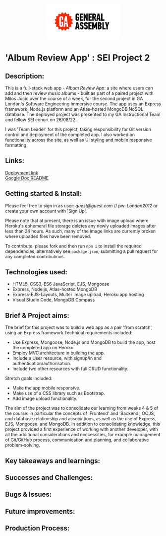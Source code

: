 <p align="center">
    <img src="public/readme/GA-header.png">
</p>

# 'Album Review App' : SEI Project 2             

## Description:       

<!-- TODO : link to Milos' GitHub profile -->

This is a full-stack web app - _Album Review App_: a site where users can add and then review music albums - built as part of a paired project with Milos Jocic over the course of a week, for the second project in GA London's Software Engineering Immersive course. The app uses an Express framework, Node.js platform and an Atlas-hosted MongoDB NoSQL database. The deployed project was presented to my GA Instructional Team and fellow SEI cohort on 26/08/22.        

I was 'Team Leader' for this project, taking responsibility for Git version control and deployment of the completed app. I also worked on functionality across the site, as well as UI styling and mobile responsive formatting.        

<!-- TODO : insert main app image here -->

## Links:        

[Deployment link](http://albumsei66.herokuapp.com/auth/landing)      
[Google Doc README](https://docs.google.com/document/d/1NRj3XemKBEfr_EkvYh_mGM_67lGeFrmeTPrK0aQonyQ/edit#heading=h.164sp507m3e)    

## Getting started & Install:       

Please feel free to sign in as user: _guest@guest.com_ // pw: _London2012_ or create your own account with 'Sign Up'.      

Please note that at present, there is an issue with image upload where Heroku's ephemeral file storage deletes any newly uploaded images after less than 24 hours. As such, many of the image links are currently broken where uploaded files have been removed.     

To contribute, please fork and then run `npm i` to install the required dependencies, alternatively see `package.json`, submitting a pull request for any completed contributions.      

## Technologies used:       

- HTML5, CSS3, ES6 JavaScript, EJS, Mongoose        
- Express, Node.js, Atlas-hosted MongoDB        
- Express-EJS-Layouts, Multer image upload, Heroku app hosting       
- Visual Studio Code, MongoDB Compass       

## Brief & Project aims:        

The brief for this project was to build a web app as a pair 'from scratch', using an Express framework.Technical requirements included:        
- Use Express, Mongoose, Node.js and MongoDB to build the app, host the completed app on Heroku.              
- Employ MVC architecture in building the app.      
- Include a User resource, with signup/in and authentication/authorisation.            
- Include two other resources with full CRUD functionality.          

Stretch goals included:     
- Make the app mobile responsive.       
- Make use of a CSS library such as Bootstrap.      
- Add image upload functionality.       

The aim of the project was to consolidate our learning from weeks 4 & 5 of the course: in particular the concepts of 'Frontend' and 'Backend', OOJS, and database relationship and associations, as well as the use of Express, EJS, Mongoose, and MongoDB. In addition to consolidating knowledge, this project provided a first experience of working with another developer, with all the additional considerations and neccessities, for example management of Git/GitHub process, communication and planning, and collaborative problem-solving.        

## Key takeaways and learnings:     



## Successes and Challenges:        

## Bugs & Issues:       

## Future improvements:     

## Production Process:      
